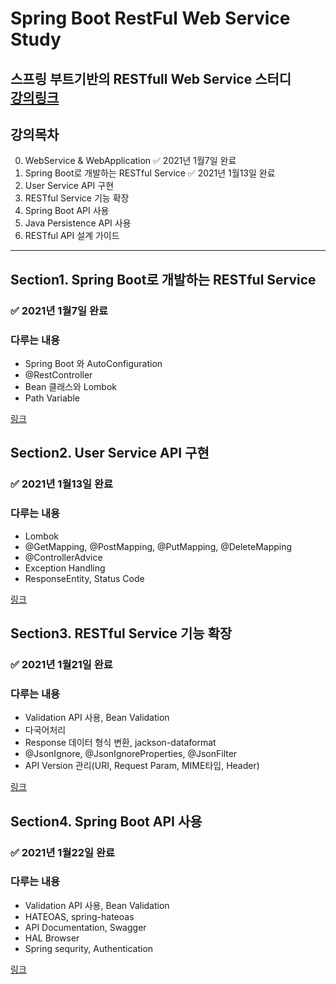 # Spring Boot RestFul Web Service Study
스프링 부트기반의 RESTfull Web Service 스터디<br>
[강의링크](https://www.inflearn.com/course/spring-boot-restful-web-services)
---
## 강의목차
0. WebService & WebApplication ✅ 2021년 1월7일 완료
1. Spring Boot로 개발하는 RESTful Service ✅ 2021년 1월13일 완료
2. User Service API 구현
3. RESTful Service 기능 확장
4. Spring Boot API 사용
5. Java Persistence API 사용
6. RESTful API 설계 가이드

---

## Section1. Spring Boot로 개발하는 RESTful Service
### ✅ 2021년 1월7일 완료
### 다루는 내용
* Spring Boot 와 AutoConfiguration
* @RestController
* Bean 클래스와 Lombok
* Path Variable

[링크](https://github.com/sinwoo1225/RESTful-Web-Service-Study/tree/3211d68464be21042d8da842e50000644451b56c)

## Section2. User Service API 구현
### ✅ 2021년 1월13일 완료
### 다루는 내용
* Lombok
* @GetMapping, @PostMapping, @PutMapping, @DeleteMapping
* @ControllerAdvice
* Exception Handling
* ResponseEntity, Status Code

[링크](https://github.com/sinwoo1225/RESTful-Web-Service-Study/tree/ab203172befe370b4c4fa6d001548768b0046981)

## Section3. RESTful Service 기능 확장
### ✅ 2021년 1월21일 완료
### 다루는 내용
* Validation API 사용, Bean Validation
* 다국어처리
* Response 데이터 형식 변환, jackson-dataformat
* @JsonIgnore, @JsonIgnoreProperties, @JsonFilter
* API Version 관리(URI, Request Param, MIME타입, Header)

[링크](https://github.com/sinwoo1225/RESTful-Web-Service-Study/tree/2a9ac23d40b9ee87145c75a18d09a2da10191db5)

## Section4. Spring Boot API 사용
### ✅ 2021년 1월22일 완료
### 다루는 내용
* Validation API 사용, Bean Validation
* HATEOAS, spring-hateoas
* API Documentation, Swagger
* HAL Browser
* Spring sequrity, Authentication

[링크]()
